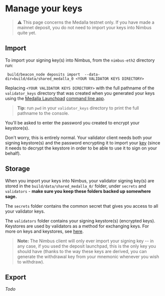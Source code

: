 # Manage your keys


> ⚠️  This page concerns the Medalla testnet only. If you have made a mainnet deposit, you do not need to import your keys into Nimbus quite yet. 



## Import

To import your signing key(s) into Nimbus, from the `nimbus-eth2` directory run:

```
 build/beacon_node deposits import  --data-dir=build/data/shared_medalla_0 <YOUR VALIDATOR KEYS DIRECTORY>
 ```
 
 
 Replacing `<YOUR VALIDATOR KEYS DIRECTORY>` with the full pathname of the `validator_keys` directory that was created when you generated your keys using the [Medalla Launchpad](https://medalla.launchpad.ethereum.org/) [command line app](https://github.com/ethereum/eth2.0-deposit-cli/releases/).
 
 > **Tip:** run `pwd` in your `validator_keys` directory to print the full pathname to the console.
 
 You'll be asked to enter the password you created to encrypt your keystore(s).
 
 Don't worry, this is entirely normal. Your validator client needs both your signing keystore(s) and the password encrypting it to import your [key](https://blog.ethereum.org/2020/05/21/keys/) (since it needs to decrypt the keystore in order to be able to use it to sign on your behalf).

## Storage 

When you import your keys into Nimbus, your validator signing key(s) are stored in the `build/data/shared_medalla_0/` folder, under `secrets` and `validators` - **make sure you keep these folders backed up somewhere sage.**
 
 The `secrets` folder contains the common secret that gives you access to all your validator keys.
 
 The `validators` folder contains your signing keystore(s) (encrypted keys). Keystores are used by validators as a method for exchanging keys. For more on keys and keystores, see [here](https://blog.ethereum.org/2020/05/21/keys/).
 
 >**Note:** The Nimbus client will only ever import your signing key -- in any case, if you used the deposit launchpad, this is the only key you should have (thanks to the way these keys are derived, you can generate the withdrawal key from your mnemonic whenever you wish to withdraw).
  
## Export

*Todo*
